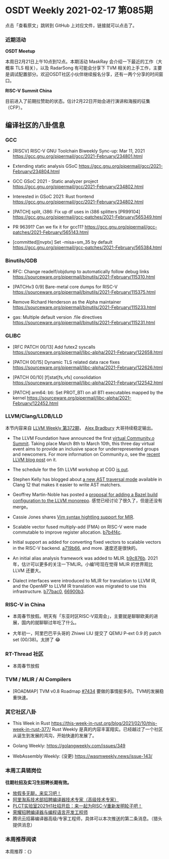 # OSDT Weekly 2021-02-17 第085期

点击「查看原文」跳转到 GitHub 上对应文件，链接就可以点击了。

### 近期活动

**OSDT Meetup**

本周日2月21日上午10点到12点。本期活动 MaskRay 会介绍一下最近的工作（大概率 TLS 相关），以及 RadarSong 有可能会分享下 TVM 相关的上手工作，主要是调试配置部分。欢迎OSDT社区小伙伴继续报名分享，还有一两个分享的时间窗口。

**RISC-V Summit China**

目前进入了前期拉赞助的状态。估计2月22日开始会进行演讲和海报的征集（CFP）。

## 编译社区的八卦信息

### GCC

-  [RISCV] RISC-V GNU Toolchain Biweekly Sync-up: Mar 11, 2021
  https://gcc.gnu.org/pipermail/gcc/2021-February/234801.html

- Extending static analysis GSoC
  https://gcc.gnu.org/pipermail/gcc/2021-February/234804.html

- GCC GSoC 2021 - Static analyzer project
  https://gcc.gnu.org/pipermail/gcc/2021-February/234802.html

- Interested in GSoC 2021: Rust frontend
  https://gcc.gnu.org/pipermail/gcc/2021-February/234802.html

- [PATCH] split, i386: Fix up df uses in i386 splitters [PR99104]
  https://gcc.gnu.org/pipermail/gcc-patches/2021-February/565349.html

- PR 96391? Can we fix it for gcc11?
  https://gcc.gnu.org/pipermail/gcc-patches/2021-February/565143.html

- [committed][nvptx] Set -misa=sm_35 by default
  https://gcc.gnu.org/pipermail/gcc-patches/2021-February/565384.html

### Binutils/GDB

- RFC: Change readelf/objdump to automatically follow debug links
  https://sourceware.org/pipermail/binutils/2021-February/115310.html

- [PATCHv3 0/9] Bare-metal core dumps for RISC-V
  https://sourceware.org/pipermail/binutils/2021-February/115375.html

- Remove Richard Henderson as the Alpha maintainer
  https://sourceware.org/pipermail/binutils/2021-February/115233.html

- gas: Multiple default version .file directives
  https://sourceware.org/pipermail/binutils/2021-February/115231.html

### GLIBC

- [RFC PATCH 00/13] Add futex2 syscalls
  https://sourceware.org/pipermail/libc-alpha/2021-February/122658.html

- [PATCH 00/15] Dynamic TLS related data race fixes
  https://sourceware.org/pipermail/libc-alpha/2021-February/122626.html

- [PATCH 00/10] [f]stat[fs,vfs] consolidation
  https://sourceware.org/pipermail/libc-alpha/2021-February/122542.html

- [PATCH] arm64: bti: Set PROT_BTI on all BTI executables mapped by the kernel
  https://sourceware.org/pipermail/libc-alpha/2021-February/122452.html

### LLVM/Clang/LLDB/LLD

本节内容来自 [LLVM Weekly 第372期](http://llvmweekly.org/issue/372)，
[Alex Bradbury](https://www.linkedin.com/in/alex-bradbury/) 大哥持续稳定输出。

* The LLVM Foundation have announced the first [virtual Community.o Summit](https://llvm.swoogo.com/community-o-summit/). Taking place March 8th to March 10th, this three day virtual event aims to provide an inclusive space for underrepresented groups and newcomers. For more information on Community.o, see the [recent LLVM blog post](https://blog.llvm.org/posts/2021-02-10-community-dot-o/) on it.

* The schedule for the 5th LLVM workshop at CGO [is out](https://lists.llvm.org/pipermail/llvm-dev/2021-February/148434.html).

* Stephen Kelly has blogged about [a new AST traversal mode](https://steveire.wordpress.com/2021/02/14/ast-matchmaking-made-easy/) available in Clang 12 that makes it easier to write AST matchers.

* Geoffrey Martin-Noble has posted a [proposal for adding a Bazel build configuration to the LLVM monorepo](https://lists.llvm.org/pipermail/llvm-dev/2021-February/148437.html).
  感觉已经讨论了很久了，但是还没有merge。

* Cassie Jones shares [Vim syntax hightling support for MIR](https://lists.llvm.org/pipermail/llvm-dev/2021-February/148545.html).

* Scalable vector fused multiply-add (FMA) on RISC-V were made commutable to improve register allocation.
  [b7b4f4c](https://reviews.llvm.org/rGb7b4f4cbc3a6).

* Initial support as added for converting fixed vectors to scalable vectors in the RISC-V backend. [a719b66](https://reviews.llvm.org/rGa719b667a979), and more.
  速度还是很快的。

* An initial alias analysis framework was added to MLIR.
  [b9c876b](https://reviews.llvm.org/rGb9c876bd7e9a).
  2021年，估计可以更多的关注一下MLIR。小编1号现在觉得 MLIR 的世界观比 LLVM 还要大。

* Dialect interfaces were introduced to MLIR for translation to LLVM IR, and the OpenMP to LLVM IR translation was migrated to use this infrastructure.
  [b77bac0](https://reviews.llvm.org/rGb77bac057234),
  [66900b3](https://reviews.llvm.org/rG66900b3eae96).

### RISC-V in China

- 本周春节放假。明天有「东亚时区RISC-V双周会」，主要就是聊聊欧美的进展，国内的就聊聊过年吃了什么。

- 大年初一，阿里巴巴平头哥的 Zhiwei LIU 提交了 QEMU P-ext 0.9 的 patch set (00/38)。太拼了 😂

### RT-Thread 社区

- 本周春节放假

### TVM / MLIR / AI Compilers

- [ROADMAP] TVM v0.8 Roadmap [#7434](https://github.com/apache/tvm/issues/7434)
  要做的事情挺多的。TVM的发展稳重快速。

### 其它社区八卦

- This Week in Rust
  https://this-week-in-rust.org/blog/2021/02/10/this-week-in-rust-377/
  Rust Weekly 是真的内容丰富翔实。已经越过了一个社区从诞生到发展的鸿沟，开始快速的发展了。

- Golang Weekly:
  https://golangweekly.com/issues/349

- WebAssembly Weekly: (没更)
  https://wasmweekly.news/issue-143/

### 本周工具链岗位

**往期社招及实习生招聘长期有效。**

- [放假多无聊，来实习吧！](https://mp.weixin.qq.com/s/pWjPrHtaWnzWbPfqqcX1cQ)
- [阿里淘系技术部招聘编译器技术专家（高级技术专家）](https://mp.weixin.qq.com/s/Yr_XA_L9fCI8IvhuudwTkQ)
- [PLCT实验室2021H1社招开启：来一起为RISC-V重新发明轮子吧！](https://mp.weixin.qq.com/s/9BUJ1-LbHGm-Lhs_Lavzjw)
- [荣耀招聘编译器与编程语言开发工程师](https://mp.weixin.qq.com/s/XaLAhjLP6fhj3Vl-mUjXng)
- 腾讯云招募编译器高级/专家工程师，具体可以本次推送的第二条消息。（猎头提供消息）

### 本周推荐阅读

本周推荐：《》
